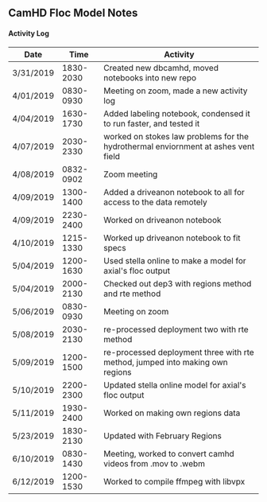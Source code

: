 ## CamHD Floc Model Notes

#### Activity Log

|Date       | Time  | Activity                         |
|-----------|------------|---                               |
| 3/31/2019 | 1830-2030  | Created new dbcamhd, moved notebooks into new repo                  |
| 4/01/2019 | 0830-0930  | Meeting on zoom, made a new activity log                 |
| 4/04/2019 | 1630-1730  | Added labeling notebook, condensed it to run faster, and tested it             |
| 4/07/2019 | 2030-2330  | worked on stokes law problems for the hydrothermal enviornment at ashes vent field      |
| 4/08/2019 | 0832-0902  | Zoom meeting            |
| 4/09/2019 | 1300-1400  | Added a driveanon notebook to all for access to the data remotely       |
| 4/09/2019 | 2230-2400  | Worked on driveanon notebook     |
| 4/10/2019 | 1215-1330  | Worked up driveanon notebook to fit specs|
| 5/04/2019 | 1200-1630  | Used stella online to make a model for axial's floc output|
| 5/04/2019 | 2000-2130  | Checked out dep3 with regions method and rte method|
| 5/06/2019 | 0830-0930  |Meeting on zoom|
| 5/08/2019 | 2030-2130  |re-processed deployment two with rte method|
| 5/09/2019 | 1200-1500  |re-processed deployment three with rte method, jumped into making own regions|
| 5/10/2019 | 2200-2300  |Updated stella online model for axial's floc output|
| 5/11/2019 | 1930-2400  |Worked on making own regions data|
| 5/23/2019 | 1830-2130  |Updated with February Regions|
| 6/10/2019 | 0830-1430  |Meeting, worked to convert camhd videos from .mov to .webm|
| 6/12/2019 | 1200-1530  |Worked to compile ffmpeg with libvpx|